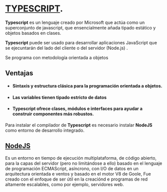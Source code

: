# [TYPESCRIPT](https://www.typescriptlang.org/index.html).

**Typescript** es un lenguaje creado por Microsoft que actúa como un superconjunto
de javascript, que ensencialmente añada tipado estático y objetos basados en clases.

**Typescript** puede ser usado para desarrollar aplicaciones JavaScript que se ejecuntarán del lado del cliente o del servidor (Node.js)
.

Se programa con metodología orientada a objetos


## Ventajas
- #### Sintaxis y estructura clásica para la programación orientada a objetos.
- #### Las variables tienen tipado estricto de datos
- #### **Typescript** ofrece clases, módulos e interfaces para ayudar a construir componentes más robustos.


Para instalar el compilador de **Typescript** es necesario instalar **NodeJS** como entorno de desarrollo integrado.

## [NodeJS](https://nodejs.org/es/)

Es un entorno en tiempo de ejecución multiplataforma, de código abierto, para la capas del servidor (pero no limitándose a ello) basado en el lenguaje de programación ECMAScript, asíncrono, con I/O de datos en un arquitectura orientada e ventos y basado en el motor V8 de Goole, Fue creado con el enfoque de ser útil en la creaciónd e programas de red altamente escalables, como por ejemplo, servidores web.